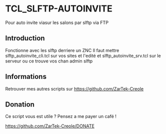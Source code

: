 # TCL_SLFTP-AUTOINVITE
Pour auto invite viasur les salons par slftp via FTP

## Introduction
Fonctionne avec les slftp derriere un ZNC
Il faut mettre slftp_autoinvite_cli.tcl sur vos sites et l'edité
et slftp_autoinvite_srv.tcl sur le serveur ou ce trouve vos chan admin slftp


## Informations
Retrouver mes autres scripts sur https://github.com/ZarTek-Creole

## Donation
Ce script vous est utile ? Pensez a me payer un café !

https://github.com/ZarTek-Creole/DONATE
